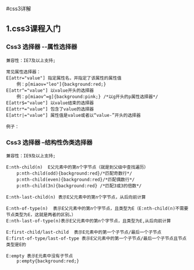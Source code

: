 #css3详解

## 1.css3课程入门

### Css3 选择器 --属性选择器

	兼容性：IE7及以上支持; 

	常见属性选择器：
	E[attr="value"] 指定属性名，并指定了该属性的属性值
		例：p[miaov="leo"]{background:red;}
	E[attr^="value"] 以value开头的选择器
		例：p[miaov^=g]{background:pink;} /*以g开头的p属性选择器*/
	E[attr$="value"] 以value结束的选择器
	E[attr*="value"] 包含了value的选择器
	E[attr|="value"] 属性值是value或者以“value-”开头的选择器

	例子：
	
	

### Css3 选择器 –结构性伪类选择器

	兼容性：IE9及以上支持;
	
	E:nth-child(n)  E父元素中的第n个字节点（就是到父级中查找遍历）
		p:nth-child(odd){background:red}/*匹配奇数行*/
		p:nth-child(even){background:red}/*匹配偶数行*/
		p:nth-child(3n){background:red} /*匹配3或3的倍数*/

	E:nth-last-child(n) 表示E父元素中的第n个字节点，从后向前计算

	E:nth-of-type(n)  表示E父元素中的第n个字节点，且类型为E（E:nth-child(n)不需要节点类型为E，这就是两者的区别。）
	E:nth-last-of-type(n)表示E父元素中的第n个字节点，且类型为E,从后向前计算

	E:first-child/last-child  表示E元素中的第一个子节点/最后一个子节点
	E:first-of-type/last-of-type 表示E父元素中的第一个子节点/最后一个子节点且节点类型是E的

	E:empty 表示E元素中没有子节点
		p:empty{background:red;}
		
	
	